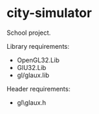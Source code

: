 city-simulator
==============

School project.


Library requirements:

* OpenGL32.Lib
* GlU32.Lib
* gl/glaux.lib

Header requirements:

* gl\glaux.h
